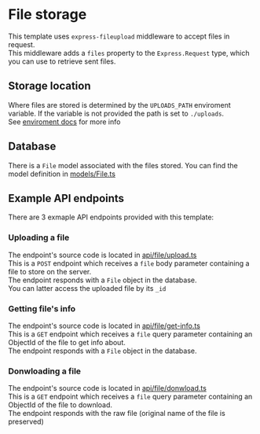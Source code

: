 # File storage
This template uses `express-fileupload` middleware to accept files in request.\
This middleware adds a `files` property to the `Express.Request` type, which you can use to retrieve sent files.

## Storage location
Where files are stored is determined by the `UPLOADS_PATH` enviroment
variable. If the variable is not provided the path is set to `./uploads`. \
See [enviroment docs](../1.%20General/1.%20Environment.md) for more info

## Database
There is a `File` model associated with the files stored. You can find the
model definition in [models/File.ts](../../src/models/File.ts)


## Example API endpoints
There are 3 exmaple API endpoints provided with this template:

### Uploading a file
The endpoint's source code is located in
[api/file/upload.ts](../../src/api/file/upload.ts) \
This is a `POST` endpoint which receives a `file` body parameter containing a file to store on the server. \
The endpoint responds with a `File` object in the database. \
You can latter access the uploaded file by its `_id`

### Getting file's info
The endpoint's source code is located in
[api/file/get-info.ts](../../src/api/file/get-info.ts) \
This is a `GET` endpoint which receives a `file` query parameter containing an ObjectId of the file to get info about. \
The endpoint responds with a `File` object in the database.

### Donwloading a file
The endpoint's source code is located in
[api/file/donwload.ts](../../src/api/file/download.ts) \
This is a `GET` endpoint which receives a `file` query parameter containing an ObjectId of the file to download. \
The endpoint responds with the raw file (original name of the file is preserved)
